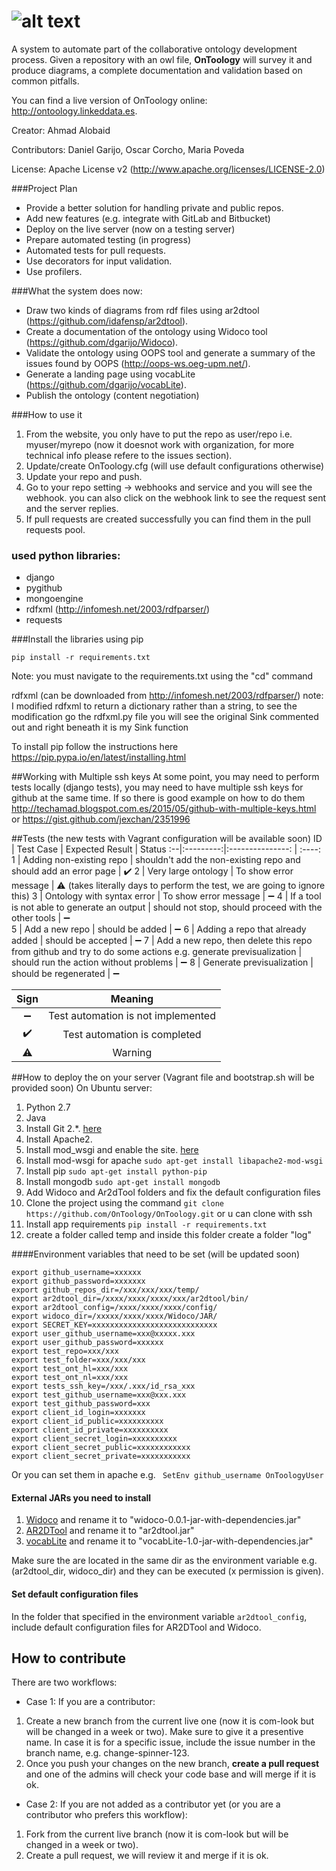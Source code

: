 # ![alt text](https://raw.githubusercontent.com/OnToology/OnToology/master/ontoology.png "OnToology")
A system to automate part of the collaborative ontology development process. Given a repository with an owl file, **OnToology** will survey it and produce diagrams, a complete documentation and validation based on common pitfalls.

You can find a live version of OnToology online: http://ontoology.linkeddata.es.

Creator: Ahmad Alobaid

Contributors: Daniel Garijo, Oscar Corcho, Maria Poveda

License: Apache License v2 (http://www.apache.org/licenses/LICENSE-2.0)


###Project Plan
* Provide a better solution for handling private and public repos.
* Add new features (e.g. integrate with GitLab and Bitbucket)
* Deploy on the live server (now on a testing server)
* Prepare automated testing (in progress)
* Automated tests for pull requests.
* Use decorators for input validation.
* Use profilers.


###What the system does now:
* Draw two kinds of diagrams from rdf files using ar2dtool (https://github.com/idafensp/ar2dtool).
* Create a documentation of the ontology using Widoco tool (https://github.com/dgarijo/Widoco).
* Validate the ontology using OOPS tool and generate a summary of the issues found by OOPS (http://oops-ws.oeg-upm.net/).
* Generate a landing page using vocabLite (https://github.com/dgarijo/vocabLite).
* Publish the ontology (content negotiation)


###How to use it 
1. From the website, you only have to put the repo as user/repo i.e. myuser/myrepo (now it doesnot work with organization, for more technical info please refere to the issues section).
2. Update/create OnToology.cfg (will use default configurations otherwise)
3. Update your repo and push.
4. Go to your repo setting -> webhooks and service and you will see the webhook. you can also click on the webhook link to see the request sent and the server replies.
5. If pull requests are created successfully you can find them in the pull requests pool.


### used python libraries:
* django
* pygithub
* mongoengine
* rdfxml (http://infomesh.net/2003/rdfparser/)
* requests


###Install the libraries using pip
```
pip install -r requirements.txt
```
Note: you must navigate to the requirements.txt using the "cd" command

rdfxml (can be downloaded from http://infomesh.net/2003/rdfparser/)
note: I modified rdfxml to return a dictionary rather than a string, to see 
the modification go the rdfxml.py file you will see the original Sink commented out
 and right beneath it is my Sink function

To install pip follow the instructions here https://pip.pypa.io/en/latest/installing.html


##Working with Multiple ssh keys
At some point, you may need to perform tests locally (django tests), you may need 
to have multiple ssh keys for github at the same time. If so there is good example on
how to do them 
 http://techamad.blogspot.com.es/2015/05/github-with-multiple-keys.html or
 https://gist.github.com/jexchan/2351996


##Tests (the new tests with Vagrant configuration will be available soon)
ID | Test Case | Expected Result  | Status
:--|:---------:|:---------------: | :----:
1  | Adding non-existing repo | shouldn't add the non-existing repo and should add an error page | :heavy_check_mark:
2  | Very large ontology | To show error message | :warning: (takes literally days to perform the test, we are going to ignore this)
3  | Ontology with syntax error | To show error message | :heavy_minus_sign:
4  | If a tool is not able to generate an output | should not stop, should proceed with the other tools | :heavy_minus_sign:  
5  | Add a new repo | should be added | :heavy_minus_sign:
6  | Adding a repo that already added | should be accepted | :heavy_minus_sign:
7  | Add a new repo, then delete this repo from github and try to do some actions e.g. generate previsualization | should run the action without problems | :heavy_minus_sign:
8  | Generate previsualization | should be regenerated | :heavy_minus_sign: 


Sign | Meaning
:---:| :-----:
:heavy_minus_sign: | Test automation is not implemented
:heavy_check_mark: | Test automation is completed
:warning:          | Warning



##How to deploy the on your server (Vagrant file and bootstrap.sh will be provided soon)
On Ubuntu server: 

1. Python 2.7
2. Java
3. Install Git 2.*. [here](http://askubuntu.com/questions/571549/git-1-7-9-5-upgrade-to-current-release-of-git-2-x-on-ubuntu-12-04)
4. Install Apache2.
5. Install mod_wsgi and enable the site. [here](https://www.digitalocean.com/community/tutorials/installing-mod_wsgi-on-ubuntu-12-04)
6. Install mod-wsgi for apache ```sudo apt-get install libapache2-mod-wsgi```
7. Install pip ```sudo apt-get install python-pip```
8. Install mongodb ```sudo apt-get install mongodb```
9. Add Widoco and Ar2dTool folders and fix the default configuration files
10. Clone the project using the command ```git clone https://github.com/OnToology/OnToology.git``` or u can clone with ssh
11. Install app requirements ```pip install -r requirements.txt```
12. create a folder called temp and inside this folder create a folder "log"


####Environment variables that need to be set (will be updated soon)

```
export github_username=xxxxxx
export github_password=xxxxxxx
export github_repos_dir=/xxx/xxx/xxx/temp/
export ar2dtool_dir=/xxxx/xxxx/xxxx/xxx/ar2dtool/bin/
export ar2dtool_config=/xxxx/xxxx/xxxx/config/
export widoco_dir=/xxxxx/xxxx/xxxx/Widoco/JAR/
export SECRET_KEY=xxxxxxxxxxxxxxxxxxxxxxxxxxxx
export user_github_username=xxx@xxxxx.xxx
export user_github_password=xxxxxx
export test_repo=xxx/xxx
export test_folder=xxx/xxx/xxx
export test_ont_hl=xxx/xxx
export test_ont_nl=xxx/xxx
export tests_ssh_key=/xxx/.xxx/id_rsa_xxx
export test_github_username=xxx@xxx.xxx
export test_github_password=xxx
export client_id_login=xxxxxxx
export client_id_public=xxxxxxxxxx
export client_id_private=xxxxxxxxxx
export client_secret_login=xxxxxxxxxx
export client_secret_public=xxxxxxxxxxxx
export client_secret_private=xxxxxxxxxxx
```
Or you can set them in apache e.g. ``` SetEnv github_username OnToologyUser```


#### External JARs you need to install
1. [Widoco](http://github.com/dgarijo/Widoco/releases) and rename it to "widoco-0.0.1-jar-with-dependencies.jar"
2. [AR2DTool](http://github.com/idafensp/ar2dtool) and rename it to "ar2dtool.jar"
3. [vocabLite](http://github.com/dgarijo/vocabLite/releases) and rename it to "vocabLite-1.0-jar-with-dependencies.jar"

Make sure the are located in the same dir as the environment variable e.g. (ar2dtool_dir, widoco_dir) and they can be
executed (x permission is given).

#### Set default configuration files
In the folder that specified in the environment variable ```ar2dtool_config```, include default configuration files for
AR2DTool and Widoco.


## How to contribute
There are two workflows:
* Case 1: If you are a contributor:

1. Create a new branch from the current live one (now it is com-look but will be changed in a week or two). Make sure to give it a presentive name. In case it is for a specific issue, include the issue number in the branch name, e.g. change-spinner-123.
2. Once you push your changes on the new branch, **create a pull request** and one of the admins will check your code base and will merge if it is ok.

* Case 2: If you are not added as a contributor yet (or you are a contributor who prefers this workflow):

1. Fork from the current live branch (now it is com-look but will be changed in a week or two).
2. Create a pull request, we will review it and merge if it is ok.
